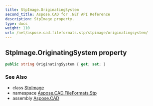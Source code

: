 ```yaml
---
title: StpImage.OriginatingSystem
second_title: Aspose.CAD for .NET API Reference
description: StpImage property. 
type: docs
weight: 110
url: /net/aspose.cad.fileformats.stp/stpimage/originatingsystem/
---
```

## StpImage.OriginatingSystem property

```csharp
public string OriginatingSystem { get; set; }
```

### See Also

* class [StpImage](../)
* namespace [Aspose.CAD.FileFormats.Stp](../../stpimage/)
* assembly [Aspose.CAD](../../../)


